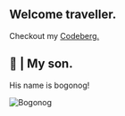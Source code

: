 ## Welcome traveller.

Checkout my <a href="https://codeberg.org/Legendary-Candice-Joe/">Codeberg.</a>

## 👶 | My son.

His name is bogonog!

![Bogonog](https://user-images.githubusercontent.com/105545224/221117205-56c9a27a-67ed-4d93-873a-e68e1bcd3a8f.png)
